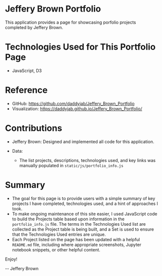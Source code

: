 # Jeffery Brown Portfolio

This application provides a page for showcasing porfolio projects completed by Jeffery Brown.

# Technologies Used for This Portfolio Page

* JavaScript, D3

# Reference

* GitHub: https://github.com/daddyjab/Jeffery_Brown_Portfolio
* Visualization: https://daddyjab.github.io/Jeffery_Brown_Portfolio/

# Contributions

* Jeffery Brown: Designed and implemented all code for this application.

* Data:
    * The list projects, descriptions, technologies used, and key links was manually populated in `static/js/portfolio_info.js`

# Summary

* The goal for this page is to provide users with a simple summary of key projects I have completed, technologies used, and a hint of approaches I took.
* To make ongoing maintenance of this site easier, I used JavaScript code to build the  Projects table based upon information in the `portfolio_info.js` file.  The terms in the Technologies Used list are collected as the Project table is being built, and a Set is used to ensure that the Technologies Used entries are unique.
* Each Project listed on the page has been updated with a helpful `README.md` file, including where appropriate screenshots, Jupyter notebook snippets, or other helpful content.

Enjoy!

-- Jeffery Brown